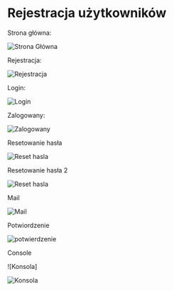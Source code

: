 # Rejestracja użytkowników


Strona główna:

![Strona Główna](https://github.com/Guzik98/my-first-blog/blob/lab2/lab2_aplikacje_internetowe/Screen/Strona_g%C5%82owna.PNG)

Rejestracja:

![Rejestracja](https://github.com/Guzik98/my-first-blog/blob/lab2/lab2_aplikacje_internetowe/Screen/Register.PNG)

Login:

![Login](https://github.com/Guzik98/my-first-blog/blob/lab2/lab2_aplikacje_internetowe/Screen/Login.PNG)

Zalogowany:

![Zalogowany](https://github.com/Guzik98/my-first-blog/blob/lab2/lab2_aplikacje_internetowe/Screen/Loged_in.PNG)

Resetowanie hasła

![Reset hasla](https://github.com/Guzik98/my-first-blog/blob/lab2/lab2_aplikacje_internetowe/Screen/password_reset.PNG)

Resetowanie hasła 2

![Reset hasla](https://github.com/Guzik98/my-first-blog/blob/lab2/lab2_aplikacje_internetowe/Screen/password_reset2.PNG)

Mail

![Mail](https://github.com/Guzik98/my-first-blog/blob/lab2/lab2_aplikacje_internetowe/Screen/Mail.PNG)

Potwiordzenie

![potwierdzenie](https://github.com/Guzik98/my-first-blog/blob/lab2/lab2_aplikacje_internetowe/Screen/Reset_confirm.PNG)

Console

![Konsola]

![Konsola](https://github.com/Guzik98/my-first-blog/blob/lab2/lab2_aplikacje_internetowe/Screen/Console.PNG)
